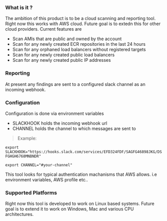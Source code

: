 ### What is it ? 
The ambition of this product is to be a cloud scanning and reporting tool. Right now this works with AWS cloud. Future goal is to extedn this for other cloud providers.
Current features are 
- Scan AMIs that are public and owned by the account
- Scan for any newly created ECR repositories in the last 24 hours
- Scan for any orphaned load balancers without registered targets
- Scan for any newly created public load balancers
- Scan for any newly created public IP addresses

### Reporting
At present any findings are sent to a configured slack channel as an incoming webhook.

### Configuration
Configuration is done via environment variables
- SLACKHOOK holds the incoming webhook url 
- CHANNEL holds the channel to which messages are sent to

> Example:

`export SLACKHOOK="https://hooks.slack.com/services/EFD324FDF/SAGFG46898JKG/DSFGHGH6768MNBNDR"`

`export CHANNEL="#your-channel"`

This tool looks for typical authentication machanisms that AWS allows. i.e environment variables, AWS profile etc..
### Supported Platforms
Right now this tool is developed to work on Linux based systems. Future goal is to extend it to work on Windows, Mac and various CPU architectures.